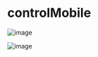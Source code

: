 # controlMobile


![image](https://github.com/AcetaCrenu/controlMobile/assets/127788237/9c1f31cc-1531-4fd3-ae14-a76ea10b0c06)

![image](https://github.com/AcetaCrenu/controlMobile/assets/127788237/7498a132-4770-4030-9fa4-abbd75a21ba8)
